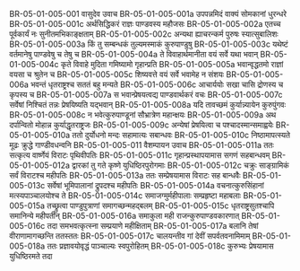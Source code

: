 BR-05-01-005-001	वासुदेव उवाच
BR-05-01-005-001a	उपपन्नमिदं वाक्यं सोमकानां धुरन्धरे
BR-05-01-005-001c	अर्थसिद्धिकरं राज्ञः पाण्डवस्य महौजसः
BR-05-01-005-002a	एतच्च पूर्वकार्यं नः सुनीतमभिकाङ्क्षताम्
BR-05-01-005-002c	अन्यथा ह्याचरन्कर्म पुरुषः स्यात्सुबालिशः
BR-05-01-005-003a	किं तु सम्बन्धकं तुल्यमस्माकं कुरुपाण्डुषु
BR-05-01-005-003c	यथेष्टं वर्तमानेषु पाण्डवेषु च तेषु च
BR-05-01-005-004a	ते विवाहार्थमानीता वयं सर्वे यथा भवान्
BR-05-01-005-004c	कृते विवाहे मुदिता गमिष्यामो गृहान्प्रति
BR-05-01-005-005a	भवान्वृद्धतमो राज्ञां वयसा च श्रुतेन च
BR-05-01-005-005c	शिष्यवत्ते वयं सर्वे भवामेह न संशयः
BR-05-01-005-006a	भवन्तं धृतराष्ट्रश्च सततं बहु मन्यते
BR-05-01-005-006c	आचार्ययोः सखा चासि द्रोणस्य च कृपस्य च
BR-05-01-005-007a	स भवान्प्रेषयत्वद्य पाण्डवार्थकरं वचः
BR-05-01-005-007c	सर्वेषां निश्चितं तन्नः प्रेषयिष्यति यद्भवान्
BR-05-01-005-008a	यदि तावच्छमं कुर्यान्न्यायेन कुरुपुंगवः
BR-05-01-005-008c	न भवेत्कुरुपाण्डूनां सौभ्रात्रेण महान्क्षयः
BR-05-01-005-009a	अथ दर्पान्वितो मोहान्न कुर्याद्धृतराष्ट्रजः
BR-05-01-005-009c	अन्येषां प्रेषयित्वा च पश्चादस्मान्समाह्वयेः
BR-05-01-005-010a	ततो दुर्योधनो मन्दः सहामात्यः सबान्धवः
BR-05-01-005-010c	निष्ठामापत्स्यते मूढः क्रुद्धे गाण्डीवधन्वनि
BR-05-01-005-011	वैशम्पायन उवाच
BR-05-01-005-011a	ततः सत्कृत्य वार्ष्णेयं विराटः पृथिवीपतिः
BR-05-01-005-011c	गृहान्प्रस्थापयामास सगणं सहबान्धवम्
BR-05-01-005-012a	द्वारकां तु गते कृष्णे युधिष्ठिरपुरोगमाः
BR-05-01-005-012c	चक्रुः साङ्ग्रामिकं सर्वं विराटश्च महीपतिः
BR-05-01-005-013a	ततः सम्प्रेषयामास विराटः सह बान्धवैः
BR-05-01-005-013c	सर्वेषां भूमिपालानां द्रुपदश्च महीपतिः
BR-05-01-005-014a	वचनात्कुरुसिंहानां मत्स्यपाञ्चालयोश्च ते
BR-05-01-005-014c	समाजग्मुर्महीपालाः सम्प्रहृष्टा महाबलाः
BR-05-01-005-015a	तच्छ्रुत्वा पाण्डुपुत्राणां समागच्छन्महद्बलम्
BR-05-01-005-015c	धृतराष्ट्रसुतश्चापि समानिन्ये महीपतीन्
BR-05-01-005-016a	समाकुला मही राजन्कुरुपाण्डवकारणात्
BR-05-01-005-016c	तदा समभवत्कृत्स्ना सम्प्रयाणे महीक्षिताम्
BR-05-01-005-017a	बलानि तेषां वीराणामागच्छन्ति ततस्ततः
BR-05-01-005-017c	चालयन्तीव गां देवीं सपर्वतवनामिमाम्
BR-05-01-005-018a	ततः प्रज्ञावयोवृद्धं पाञ्चाल्यः स्वपुरोहितम्
BR-05-01-005-018c	कुरुभ्यः प्रेषयामास युधिष्ठिरमते तदा
